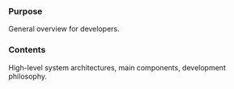 ### Purpose

General overview for developers.

### Contents

High-level system architectures, main components, development philosophy.